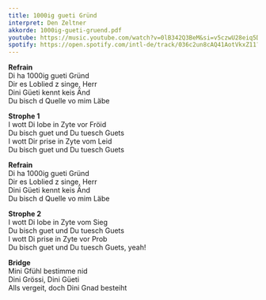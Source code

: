 ```yaml
---
title: 1000ig gueti Gründ
interpret: Den Zeltner
akkorde: 1000ig-gueti-gruend.pdf
youtube: https://music.youtube.com/watch?v=0lB342Q3BeM&si=v5czwU28eiq5DzCa
spotify: https://open.spotify.com/intl-de/track/036c2un8cAQ41AotVkxZ11?si=6b1220f620cb43c4
---
```


**Refrain**  
Di ha 1000ig gueti Gründ  
Dir es Loblied z singe, Herr  
Dini Güeti kennt keis Änd  
Du bisch d Quelle vo mim Läbe

**Strophe 1**  
I wott Di lobe in Zyte vor Fröid  
Du bisch guet und Du tuesch Guets  
I wott Dir prise in Zyte vom Leid  
Du bisch guet und Du tuesch Guets

**Refrain**  
Di ha 1000ig gueti Gründ  
Dir es Loblied z singe, Herr  
Dini Güeti kennt keis Änd  
Du bisch d Quelle vo mim Läbe

**Strophe 2**  
I wott Di lobe in Zyte vom Sieg  
Du bisch guet und Du tuesch Guets  
I wott Di prise in Zyte vor Prob  
Du bisch guet und Du tuesch Guets, yeah!

**Bridge**  
Mini Gfühl bestimme nid  
Dini Grössi, Dini Güeti  
Alls vergeit, doch Dini Gnad besteiht
